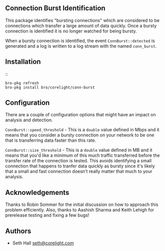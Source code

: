 Connection Burst Identification
-------------------------------

This package identifies "bursting connections" which are considered to be 
connections which transfer a large amount of data quickly.  Once a bursty 
connection is identified it is no longer watched for being bursty.

When a bursty connection is identified, the event `ConnBurst::detected` is 
generated and a log is written to a log stream with the named `conn_burst`.

Installation
------------

::

	bro-pkg refresh
	bro-pkg install bro/corelight/conn-burst


Configuration
-------------

There are a couple of configuration options that might have an impact on
analysis and detection.

`ConnBurst::speed_threshold` - This is a `double` value defined in Mbps and 
it means that you consider a bursty connection on your network to be one 
that is transferring data faster than this rate.

`ConnBurst::size_threshold` - This is a `double` value defined in MB and it 
means that you'd like a minimum of this much traffic transferred before the 
transfer rate of the connection is tested.  This avoids identifying a small
connection that happens to tranfer data quickly as bursty since it's likely 
that a small and fast connection doesn't really matter that much to your 
analysis.

Acknowledgements
----------------

Thanks to Robin Sommer for the initial discussion on how to approach this 
problem efficiently.  Also, thanks to Aashish Sharma and Keith Lehigh for
prerelease testing and fixing a few bugs!

Authors
-------

 - Seth Hall <seth@corelight.com>
